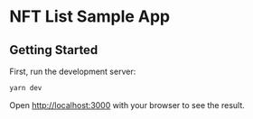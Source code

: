 # NFT List Sample App

## Getting Started

First, run the development server:

```bash
yarn dev
```

Open [http://localhost:3000](http://localhost:3000) with your browser to see the result.
